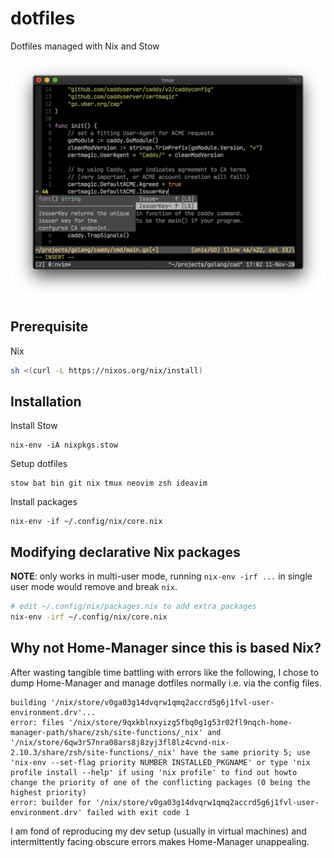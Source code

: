 dotfiles
========

Dotfiles managed with Nix and Stow

![Vim](screenshots/vim.png)

## Prerequisite

Nix

```sh
sh <(curl -L https://nixos.org/nix/install)
```

## Installation

Install Stow

```
nix-env -iA nixpkgs.stow
```

Setup dotfiles

```
stow bat bin git nix tmux neovim zsh ideavim
```

Install packages

```
nix-env -if ~/.config/nix/core.nix
```

## Modifying declarative Nix packages

**NOTE**: only works in multi-user mode, running `nix-env -irf ...` in single user mode would remove and break `nix`.

```sh
# edit ~/.config/nix/packages.nix to add extra packages
nix-env -irf ~/.config/nix/core.nix
```

## Why not Home-Manager since this is based Nix?

After wasting tangible time battling with errors like the following,
I chose to dump Home-Manager and manage dotfiles normally i.e. via the config files.

```console
building '/nix/store/v0ga03g14dvqrw1qmq2accrd5g6j1fvl-user-environment.drv'...
error: files '/nix/store/9qxkblnxyizg5fbq0g1g53r02fl9nqch-home-manager-path/share/zsh/site-functions/_nix' and '/nix/store/6qw3r57nra08ars8j8zyj3fl8lz4cvnd-nix-2.10.3/share/zsh/site-functions/_nix' have the same priority 5; use 'nix-env --set-flag priority NUMBER INSTALLED_PKGNAME' or type 'nix profile install --help' if using 'nix profile' to find out howto change the priority of one of the conflicting packages (0 being the highest priority)
error: builder for '/nix/store/v0ga03g14dvqrw1qmq2accrd5g6j1fvl-user-environment.drv' failed with exit code 1
```

I am fond of reproducing my dev setup (usually in virtual machines) and intermittently facing obscure errors makes Home-Manager unappealing.
